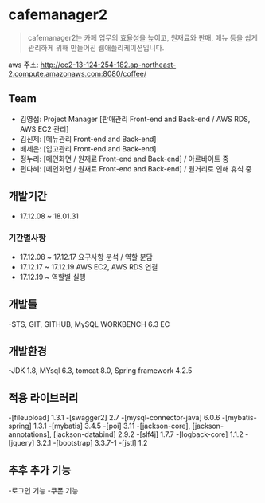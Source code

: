 # cafemanager2
>cafemanager2는 카페 업무의 효율성을 높이고, 원재료와 판매, 매뉴 등을 쉽게 관리하게 위해 만들어진 웹애플리케이션입니다.

aws 주소: http://ec2-13-124-254-182.ap-northeast-2.compute.amazonaws.com:8080/coffee/

## Team
- 김영섭: Project Manager [판매관리 Front-end and Back-end / AWS RDS, AWS EC2 관리]
- 김신제: [메뉴관리 Front-end and Back-end]
- 배세은: [입고관리 Front-end and Back-end]
- 정누리: [메인화면 / 원재료 Front-end and Back-end] / 아르바이트 중
- 편다혜: [메인화면 / 원재료 Front-end and Back-end] / 원거리로 인해 휴식 중

## 개발기간
- 17.12.08 ~ 18.01.31
### 기간별사항
- 17.12.08 ~ 17.12.17 요구사항 분석 / 역할 분담
- 17.12.17 ~ 17.12.19 AWS EC2, AWS RDS 연결
- 17.12.19 ~ 역할별 실행

## 개발툴
-STS, GIT, GITHUB, MySQL WORKBENCH 6.3 EC

## 개발환경
-JDK 1.8, MYsql 6.3, tomcat 8.0, Spring framework 4.2.5

## 적용 라이브러리
-[fileupload] 1.3.1
-[swagger2] 2.7
-[mysql-connector-java] 6.0.6
-[mybatis-spring] 1.3.1
-[mybatis] 3.4.5
-[poi] 3.11
-[jackson-core], [jackson-annotations], [jackson-databind] 2.9.2
-[slf4j] 1.7.7
-[logback-core] 1.1.2
-[jquery] 3.2.1
-[bootstrap] 3.3.7-1
-[jstl] 1.2

## 추후 추가 기능
-로그인 기능
-쿠폰 기능

